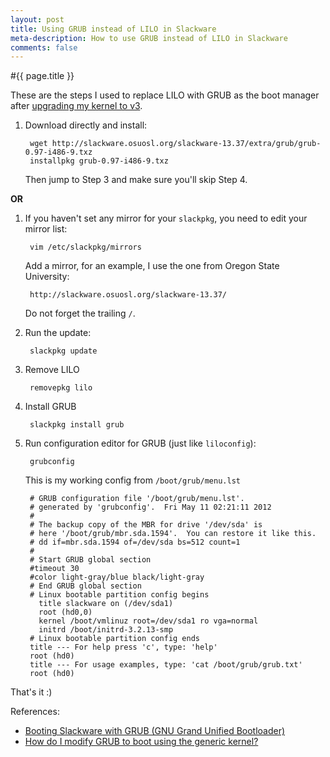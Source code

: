```yaml
---
layout: post
title: Using GRUB instead of LILO in Slackware
meta-description: How to use GRUB instead of LILO in Slackware
comments: false
---
```


#{{ page.title }}

These are the steps I used to replace LILO with GRUB as the boot manager after [upgrading my kernel to v3](/2012/05/11/upgrading-to-kernel-v3-for-slackware-v13.37/).

1. Download directly and install:

		wget http://slackware.osuosl.org/slackware-13.37/extra/grub/grub-0.97-i486-9.txz
		installpkg grub-0.97-i486-9.txz

	Then jump to Step 3 and make sure you'll skip Step 4.
		
**OR**


1. If you haven't set any mirror for your `slackpkg`, you need to edit your mirror list:

		vim /etc/slackpkg/mirrors
		
	Add a mirror, for an example, I use the one from Oregon State University:

		http://slackware.osuosl.org/slackware-13.37/
		
	Do not forget the trailing `/`.
		
2. Run the update:

		slackpkg update
		
3. Remove LILO

		removepkg lilo
		
4. Install GRUB

		slackpkg install grub
		
5. Run configuration editor for GRUB (just like `liloconfig`):

		grubconfig
		
	This is my working config from `/boot/grub/menu.lst`
	
		# GRUB configuration file '/boot/grub/menu.lst'.
		# generated by 'grubconfig'.  Fri May 11 02:21:11 2012
		#
		# The backup copy of the MBR for drive '/dev/sda' is
		# here '/boot/grub/mbr.sda.1594'.  You can restore it like this.
		# dd if=mbr.sda.1594 of=/dev/sda bs=512 count=1
		#
		# Start GRUB global section
		#timeout 30
		#color light-gray/blue black/light-gray
		# End GRUB global section
		# Linux bootable partition config begins
		  title slackware on (/dev/sda1)
		  root (hd0,0)
		  kernel /boot/vmlinuz root=/dev/sda1 ro vga=normal 
		  initrd /boot/initrd-3.2.13-smp
		# Linux bootable partition config ends
		title --- For help press 'c', type: 'help'
		root (hd0)
		title --- For usage examples, type: 'cat /boot/grub/grub.txt'
		root (hd0)

That's it :)

References:

* [Booting Slackware with GRUB (GNU Grand Unified Bootloader)](http://gnu-linux-slackware.blogspot.com/2009/07/booting-slackware-with-grub-gnu-grand.html)
* [How do I modify GRUB to boot using the generic kernel?
](http://www.linuxquestions.org/questions/slackware-14/how-do-i-modify-grub-to-boot-using-the-generic-kernel-863073/)
